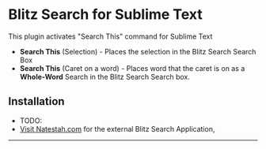 # Blitz Search for Sublime Text 

This plugin activates "Search This" command for Sublime Text

* <b>Search This</b> (Selection) - Places the selection in the Blitz Search Search Box
* <b>Search This</b> (Caret on a word) - Places word that the caret is on as a <b>Whole-Word</b> Search in the Blitz Search Search box.


## Installation

- TODO:
- [Visit Natestah.com](https://natestah.com) for the external Blitz Search Application,
---
